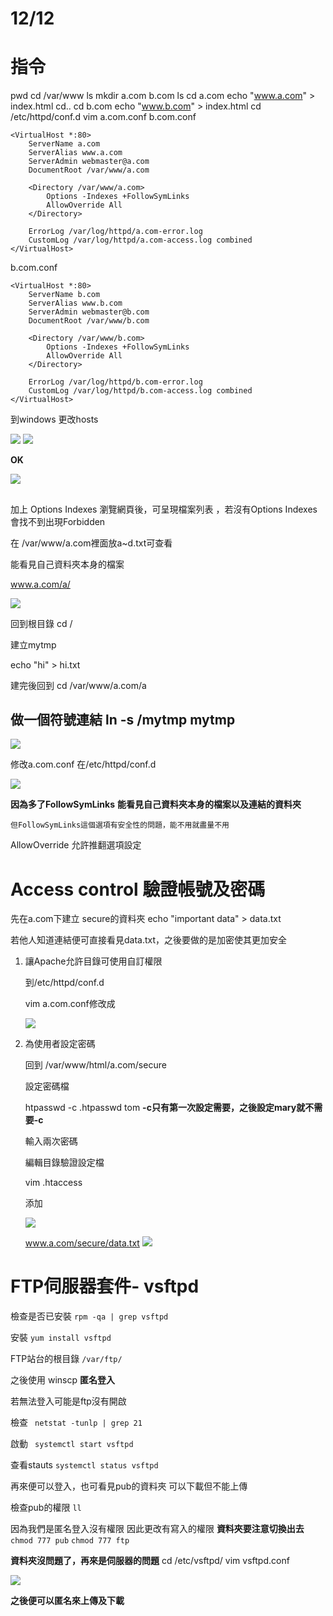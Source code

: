 # 12/12

# 指令

pwd
cd /var/www
ls
mkdir a.com b.com
ls
cd a.com
echo "www.a.com" > index.html
cd..
cd b.com
echo "www.b.com" > index.html
cd /etc/httpd/conf.d
vim a.com.conf b.com.conf
```
<VirtualHost *:80>
    ServerName a.com
    ServerAlias www.a.com
    ServerAdmin webmaster@a.com
    DocumentRoot /var/www/a.com

    <Directory /var/www/a.com>
        Options -Indexes +FollowSymLinks
        AllowOverride All
    </Directory>

    ErrorLog /var/log/httpd/a.com-error.log
    CustomLog /var/log/httpd/a.com-access.log combined
</VirtualHost>
```
b.com.conf
```
<VirtualHost *:80>
    ServerName b.com
    ServerAlias www.b.com
    ServerAdmin webmaster@b.com
    DocumentRoot /var/www/b.com

    <Directory /var/www/b.com>
        Options -Indexes +FollowSymLinks
        AllowOverride All
    </Directory>

    ErrorLog /var/log/httpd/b.com-error.log
    CustomLog /var/log/httpd/b.com-access.log combined
</VirtualHost>
```


到windows 更改hosts

![](https://i.imgur.com/YWFoumA.png)
![](https://i.imgur.com/ur7Glo6.png)

**OK**

![](https://i.imgur.com/PawjHf8.png)


## 



加上 Options Indexes 瀏覽網頁後，可呈現檔案列表
，若沒有Options Indexes會找不到出現Forbidden

在 /var/www/a.com裡面放a~d.txt可查看

能看見自己資料夾本身的檔案

www.a.com/a/

![](https://i.imgur.com/pVaBNLn.png)

回到根目錄 cd /

建立mytmp 

echo "hi" > hi.txt

建完後回到 cd /var/www/a.com/a


## 做一個符號連結 ln -s /mytmp mytmp

![](https://i.imgur.com/q40fDDX.png)

修改a.com.conf 在/etc/httpd/conf.d

![](https://i.imgur.com/qHqOaLE.png)

**因為多了FollowSymLinks**
**能看見自己資料夾本身的檔案以及連結的資料夾**

```
但FollowSymLinks這個選項有安全性的問題，能不用就盡量不用
```

AllowOverride 允許推翻選項設定

# Access control 驗證帳號及密碼


先在a.com下建立 secure的資料夾
echo "important data" > data.txt

若他人知道連結便可直接看見data.txt，之後要做的是加密使其更加安全


1.  讓Apache允許目錄可使用自訂權限

    到/etc/httpd/conf.d
    
    vim a.com.conf修改成
    
    ![](https://i.imgur.com/Ujk5GJq.png)

    
2.  為使用者設定密碼

    回到 /var/www/html/a.com/secure
    
    設定密碼檔
    
    htpasswd -c .htpasswd tom  **-c只有第一次設定需要，之後設定mary就不需要-c**
    
    輸入兩次密碼
    
    編輯目錄驗證設定檔
    
    vim .htaccess
    
    添加
    
    ![](https://i.imgur.com/isZwZ16.png)

    
    www.a.com/secure/data.txt
    ![](https://i.imgur.com/aiTsl9m.png)
    
    
# FTP伺服器套件- vsftpd



檢查是否已安裝 ``rpm -qa | grep vsftpd `` 

安裝 ``yum install vsftpd`` 

FTP站台的根目錄 `` /var/ftp/ ``

之後使用 winscp **匿名登入**

若無法登入可能是ftp沒有開啟

檢查 `` netstat -tunlp | grep 21``

啟動 `` systemctl start vsftpd``

查看stauts ``systemctl status vsftpd``

再來便可以登入，也可看見pub的資料夾
可以下載但不能上傳

檢查pub的權限 ``ll `` 

因為我們是匿名登入沒有權限 因此更改有寫入的權限
**資料夾要注意切換出去**
``chmod 777 pub``
``chmod 777 ftp``

**資料夾沒問題了，再來是伺服器的問題**
cd /etc/vsftpd/
vim vsftpd.conf

![](https://i.imgur.com/fJKlToR.png)

**之後便可以匿名來上傳及下載**



